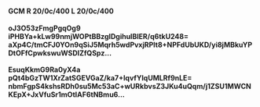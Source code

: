 #### GCM R 20/0c/400 L 20/0c/400
**oJ3O53zFmgPgqOg9**<br/>**iPHBYa+kLw99nmjWOPtBBzgIDgihuIBlER/q6tkU248=**<br/>**aXp4C/tmCFJ0YOn9qSiJ5Mqrh5wdPvxjRPlt8+NPFdUbUKD/yi8jMBkuYPDtOFfCpwkswuWSDIZfQSpz...**<br/><br/>
**EsuqKkmG9Ra0yX4a**<br/>**pQt4bGzTW1XrZatSGEVGaZ/ka7+IqvfYIqUMLRf9nLE=**<br/>**nbmFgpS4kshsRDh0su5Mc53aC+wURkbvsZ3JKu4uQqm/j1ZSU1MWCNKEpX+JxVfuSr1mOtIAF6tNBmu6...**